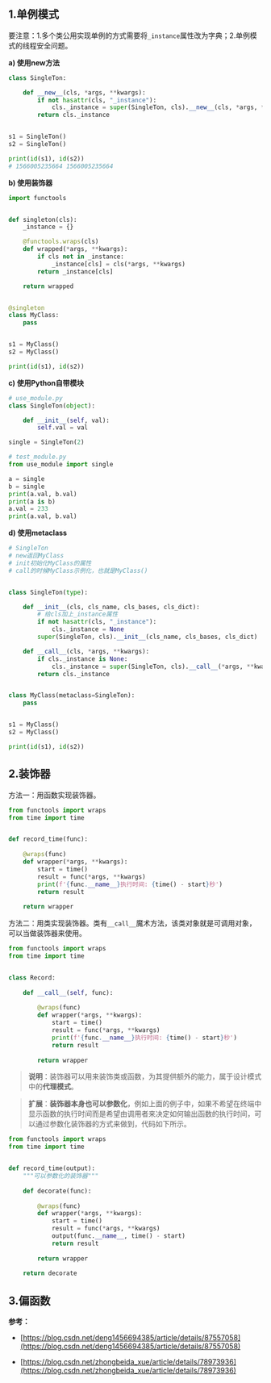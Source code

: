 ## 1.单例模式

要注意：1.多个类公用实现单例的方式需要将`_instance`属性改为字典；2.单例模式的线程安全问题。

**a) 使用new方法**

```python
class SingleTon:

    def __new__(cls, *args, **kwargs):
        if not hasattr(cls, "_instance"):
            cls._instance = super(SingleTon, cls).__new__(cls, *args, **kwargs)
        return cls._instance


s1 = SingleTon()
s2 = SingleTon()

print(id(s1), id(s2))
# 1566005235664 1566005235664

```

**b) 使用装饰器**

```python
import functools


def singleton(cls):
    _instance = {}

    @functools.wraps(cls)
    def wrapped(*args, **kwargs):
        if cls not in _instance:
            _instance[cls] = cls(*args, **kwargs)
        return _instance[cls]

    return wrapped


@singleton
class MyClass:
    pass


s1 = MyClass()
s2 = MyClass()

print(id(s1), id(s2))
```

**c) 使用Python自带模块**

```python
# use_module.py
class SingleTon(object):

    def __init__(self, val):
        self.val = val

single = SingleTon(2)

# test_module.py
from use_module import single

a = single
b = single
print(a.val, b.val)
print(a is b)
a.val = 233
print(a.val, b.val)
```

**d) 使用metaclass**

```python
# SingleTon
# new返回MyClass
# init初始化MyClass的属性
# call的时候MyClass示例化，也就是MyClass()


class SingleTon(type):

    def __init__(cls, cls_name, cls_bases, cls_dict):
        # 给cls加上_instance属性
        if not hasattr(cls, "_instance"):
            cls._instance = None
        super(SingleTon, cls).__init__(cls_name, cls_bases, cls_dict)

    def __call__(cls, *args, **kwargs):
        if cls._instance is None:
            cls._instance = super(SingleTon, cls).__call__(*args, **kwargs)
        return cls._instance


class MyClass(metaclass=SingleTon):
    pass


s1 = MyClass()
s2 = MyClass()

print(id(s1), id(s2))
```

## 2.装饰器

方法一：用函数实现装饰器。

```python
from functools import wraps
from time import time


def record_time(func):
    
    @wraps(func)
    def wrapper(*args, **kwargs):
        start = time()
        result = func(*args, **kwargs)
        print(f'{func.__name__}执行时间: {time() - start}秒')
        return result
        
    return wrapper
```

方法二：用类实现装饰器。类有`__call__`魔术方法，该类对象就是可调用对象，可以当做装饰器来使用。

```python
from functools import wraps
from time import time


class Record:
    
    def __call__(self, func):
        
        @wraps(func)
        def wrapper(*args, **kwargs):
            start = time()
            result = func(*args, **kwargs)
            print(f'{func.__name__}执行时间: {time() - start}秒')
            return result
        
        return wrapper
```

> **说明**：装饰器可以用来装饰类或函数，为其提供额外的能力，属于设计模式中的**代理模式**。

> **扩展**：**装饰器本身也可以参数化**，例如上面的例子中，如果不希望在终端中显示函数的执行时间而是希望由调用者来决定如何输出函数的执行时间，可以通过参数化装饰器的方式来做到，代码如下所示。

```python
from functools import wraps
from time import time


def record_time(output):
    """可以参数化的装饰器"""
	
	def decorate(func):
		
		@wraps(func)
		def wrapper(*args, **kwargs):
			start = time()
			result = func(*args, **kwargs)
			output(func.__name__, time() - start)
			return result
            
		return wrapper
	
	return decorate
```



## 3.偏函数

**参考：**

- [https://blog.csdn.net/deng1456694385/article/details/87557058](https://blog.csdn.net/deng1456694385/article/details/87557058)

- [https://blog.csdn.net/zhongbeida_xue/article/details/78973936](https://blog.csdn.net/zhongbeida_xue/article/details/78973936)

  













